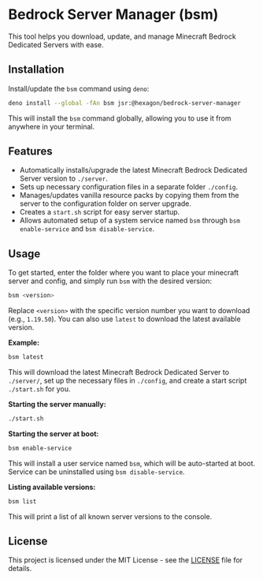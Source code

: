 # Bedrock Server Manager (bsm)

This tool helps you download, update, and manage Minecraft Bedrock Dedicated
Servers with ease.

## Installation

Install/update the `bsm` command using `deno`:

```bash
deno install --global -fAn bsm jsr:@hexagon/bedrock-server-manager
```

This will install the `bsm` command globally, allowing you to use it from
anywhere in your terminal.

## Features

- Automatically installs/upgrade the latest Minecraft Bedrock Dedicated Server
  version to `./server`.
- Sets up necessary configuration files in a separate folder `./config`.
- Manages/updates vanilla resource packs by copying them from the server to the
  configuration folder on server upgrade.
- Creates a `start.sh` script for easy server startup.
- Allows automated setup of a system service named `bsm` through
  `bsm enable-service` and `bsm disable-service`.

## Usage

To get started, enter the folder where you want to place your minecraft server
and config, and simply run `bsm` with the desired version:

```bash
bsm <version>
```

Replace `<version>` with the specific version number you want to download (e.g.,
`1.19.50`). You can also use `latest` to download the latest available version.

**Example:**

```bash
bsm latest
```

This will download the latest Minecraft Bedrock Dedicated Server to `./server/`,
set up the necessary files in `./config`, and create a start script `./start.sh`
for you.

**Starting the server manually:**

```bash
./start.sh
```

**Starting the server at boot:**

```bash
bsm enable-service
```

This will install a user service named `bsm`, which will be auto-started at
boot. Service can be uninstalled using `bsm disable-service`.

**Listing available versions:**

```bash
bsm list
```

This will print a list of all known server versions to the console.

## License

This project is licensed under the MIT License - see the [LICENSE](LICENSE) file
for details.
